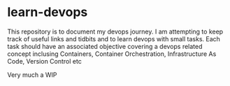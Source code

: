 # learn-devops
This repository is to document my devops journey. I am attempting to keep track of useful links and tidbits and to learn devops with small tasks. Each task should have an associated objective covering a devops related concept inclusing Containers, Container Orchestration, Infrastructure As Code, Version Control etc

Very much a WIP
